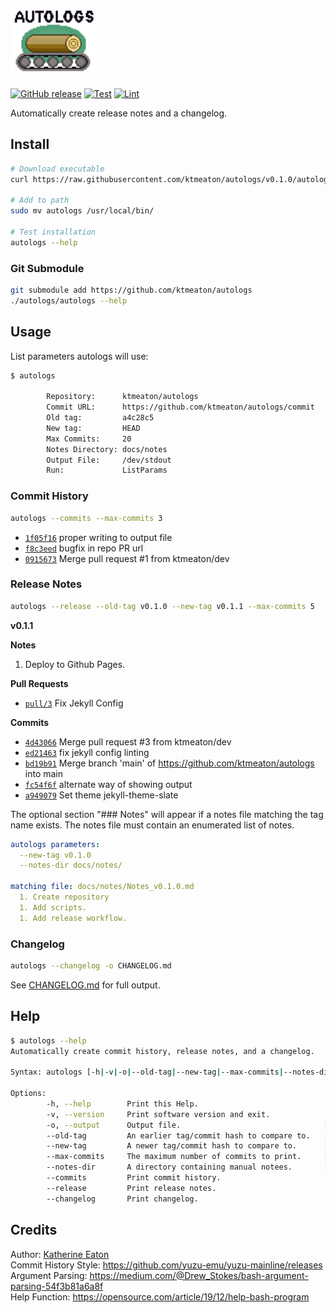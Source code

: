 # <img src="https://raw.githubusercontent.com/ktmeaton/autologs/main/logo.png" alt="drawing" height="100"/>

[![GitHub release](https://img.shields.io/github/release/ktmeaton/autologs/all.svg)](https://github.com/ktmeaton/autologs/releases/)
[![Test](https://github.com/ktmeaton/autologs/actions/workflows/test.yaml/badge.svg)](https://github.com/ktmeaton/autologs/actions/workflows/test.yaml)
[![Lint](https://github.com/ktmeaton/autologs/actions/workflows/lint.yaml/badge.svg)](https://github.com/ktmeaton/autologs/actions/workflows/lint.yaml)

Automatically create release notes and a changelog.

## Install

```bash
# Download executable
curl https://raw.githubusercontent.com/ktmeaton/autologs/v0.1.0/autologs -o autologs

# Add to path
sudo mv autologs /usr/local/bin/

# Test installation
autologs --help
```

### Git Submodule

```bash
git submodule add https://github.com/ktmeaton/autologs
./autologs/autologs --help
```

## Usage

List parameters autologs will use:

```bash
$ autologs

        Repository:      ktmeaton/autologs
        Commit URL:      https://github.com/ktmeaton/autologs/commit
        Old tag:         a4c28c5
        New tag:         HEAD
        Max Commits:     20
        Notes Directory: docs/notes
        Output File:     /dev/stdout
        Run:             ListParams
```

### Commit History

```bash
autologs --commits --max-commits 3
```

* [```1f05f16```](https://github.com/ktmeaton/autologs/commit/1f05f16) proper writing to output file
* [```f8c3eed```](https://github.com/ktmeaton/autologs/commit/f8c3eed) bugfix in repo PR url
* [```0915673```](https://github.com/ktmeaton/autologs/commit/0915673) Merge pull request #1 from ktmeaton/dev

### Release Notes

``` bash
autologs --release --old-tag v0.1.0 --new-tag v0.1.1 --max-commits 5
```

**v0.1.1**

**Notes**

1. Deploy to Github Pages.

**Pull Requests**

* [```pull/3```](https://github.com/ktmeaton/autologs/pull/3) Fix Jekyll Config

**Commits**

* [```4d43066```](https://github.com/ktmeaton/autologs/commit/4d43066) Merge pull request #3 from ktmeaton/dev
* [```ed21463```](https://github.com/ktmeaton/autologs/commit/ed21463) fix jekyll config linting
* [```bd19b91```](https://github.com/ktmeaton/autologs/commit/bd19b91) Merge branch 'main' of https://github.com/ktmeaton/autologs into main
* [```fc54f6f```](https://github.com/ktmeaton/autologs/commit/fc54f6f) alternate way of showing output
* [```a949079```](https://github.com/ktmeaton/autologs/commit/a949079) Set theme jekyll-theme-slate

The optional section "### Notes" will appear if a notes file matching the tag name exists.
The notes file must contain an enumerated list of notes.

```yaml
autologs parameters:
  --new-tag v0.1.0
  --notes-dir docs/notes/

matching file: docs/notes/Notes_v0.1.0.md
  1. Create repository
  1. Add scripts.
  1. Add release workflow.
```

### Changelog

```bash
autologs --changelog -o CHANGELOG.md
```

See [CHANGELOG.md](https://github.com/ktmeaton/autologs/blob/main/CHANGELOG.md) for full output.

## Help

```bash
$ autologs --help
Automatically create commit history, release notes, and a changelog.

Syntax: autologs [-h|-v|-o|--old-tag|--new-tag|--max-commits|--notes-dir|--commits|--release]

Options:
        -h, --help        Print this Help.
        -v, --version     Print software version and exit.
        -o, --output      Output file.                                [ default: /dev/stdout ]
        --old-tag         An earlier tag/commit hash to compare to.   [ default: a4c28c5 ]
        --new-tag         A newer tag/commit hash to compare to.      [ default: HEAD ]
        --max-commits     The maximum number of commits to print.     [ default: 20 ]
        --notes-dir       A directory containing manual notees.       [ default: docs/notes ]
        --commits         Print commit history.
        --release         Print release notes.
        --changelog       Print changelog.
```

## Credits

Author: [Katherine Eaton](https://ktmeaton.github.io/)  
Commit History Style: <https://github.com/yuzu-emu/yuzu-mainline/releases>  
Argument Parsing: <https://medium.com/@Drew_Stokes/bash-argument-parsing-54f3b81a6a8f>  
Help Function: <https://opensource.com/article/19/12/help-bash-program>
